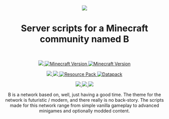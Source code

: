 <p>
  <h1 align=center>
    <img src=https://media.discordapp.net/attachments/901618453356630052/977196070171975770/unknown.png?width=450&height=225>
  </h1>
  <h1 align=center>
    Server scripts for a Minecraft community named B
  </h1>
<br>

<p align=center>
  <!--- Discord Activity ---->
  <a href=https://discord.gg/mpxGDSJkkW>
    <img src=https://img.shields.io/discord/901618453356630046?logo=discord&color=5BCEFA>
  </a>
  <!--- Active Version ---->
	<a href="https://github.com/b-universe/b-network/archive/refs/heads/main.zip"><img src="https://img.shields.io/badge/Minecraft%20Version-1.20.4-c70039?logo=blueprint&color=F5A9B8" alt="Minecraft Version">
  <!--- Donation Link ---->
	<a href="https://paypal.me/TheBearRiley"><img src="https://img.shields.io/badge/Donate-PayPal-green.svg?logo=PayPal&color=5BCEFA" alt="Minecraft Version">
  </a>
</p>

<p align=center>
	<!--- Commit Activity ---->
  <a href=https://github.com/b-universe/b-network/pulse>
    <img src=https://img.shields.io/github/commit-activity/m/b-universe/b-network?logo=read-the-docs&color=FF0000>
  </a>
	<!--- License ---->
  <a href=https://unlicense.org>
    <img src=https://img.shields.io/badge/License-unlicense-lightgrey.svg?logo=read-the-docs&color=FFA500>
  </a>
  </a>
  <!--- Resource Pack ---->
	<a href="https://github.com/b-universe/b-resource"><img src="https://img.shields.io/badge/Resource%20Pack-b-c70039?logo=blueprint&color=FFFF00" alt="Resource Pack">
  </a>
  <!--- Datapack ---->
	<a href="https://github.com/b-universe/b-datapack"><img src="https://img.shields.io/badge/Datapack-b-c70039?logo=blueprint&color=FFFF00" alt="Datapack">
  </a>
</p>

<p align=center>
  <!--- Website Status ---->
    <a href=#>
        <img src=https://img.shields.io/website?logo=openstreetmap&down_color=lightgrey&down_message=Offline&label=behr.dev&up_message=Online&url=https%3A%2F%2Fapi.behr.dev%2Fstatus>
    </a>
  <!--- API endpoint Status ---->
    <a href=#>
        <img src=https://img.shields.io/website?logo=openstreetmap&down_color=lightgrey&down_message=Offline&label=api.behr.dev&up_message=Online&url=https%3A%2F%2Fapi.behr.dev%2Fstatus&color=4B0082>
    </a>
  <!--- Server Status ---->
    <a href=#>
        <img src=https://img.shields.io/website?logo=blueprint&down_color=lightgrey&down_message=Offline&label=Server%20Status&up_message=Online&url=https%3A%2F%2Fapi.behr.dev%2Fstatus&color=EE82EE>
    </a>
</p>

<p align=center>
	B is a network based on, well, just having a good time. The theme for the network is futuristic / modern, and there really is no back-story. The scripts made for this network range from simple vanilla gameplay to advanced minigames and optionally modded content.
</p>
